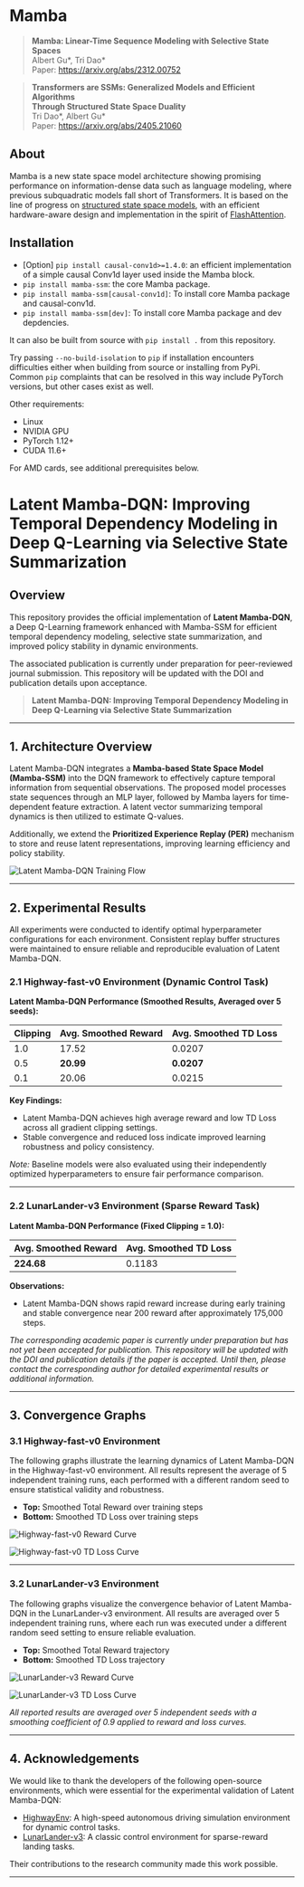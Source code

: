 # Mamba
> **Mamba: Linear-Time Sequence Modeling with Selective State Spaces**\
> Albert Gu*, Tri Dao*\
> Paper: https://arxiv.org/abs/2312.00752

> **Transformers are SSMs: Generalized Models and Efficient Algorithms**\
>     **Through Structured State Space Duality**\
> Tri Dao*, Albert Gu*\
> Paper: https://arxiv.org/abs/2405.21060

## About

Mamba is a new state space model architecture showing promising performance on information-dense data such as language modeling, where previous subquadratic models fall short of Transformers.
It is based on the line of progress on [structured state space models](https://github.com/state-spaces/s4),
with an efficient hardware-aware design and implementation in the spirit of [FlashAttention](https://github.com/Dao-AILab/flash-attention).

## Installation

- [Option] `pip install causal-conv1d>=1.4.0`: an efficient implementation of a simple causal Conv1d layer used inside the Mamba block.
- `pip install mamba-ssm`: the core Mamba package.
- `pip install mamba-ssm[causal-conv1d]`: To install core Mamba package and causal-conv1d.
- `pip install mamba-ssm[dev]`: To install core Mamba package and dev depdencies.

It can also be built from source with `pip install .` from this repository.

Try passing `--no-build-isolation` to `pip` if installation encounters difficulties either when building from source or installing from PyPi. Common `pip` complaints that can be resolved in this way include PyTorch versions, but other cases exist as well.

Other requirements:
- Linux
- NVIDIA GPU
- PyTorch 1.12+
- CUDA 11.6+

For AMD cards, see additional prerequisites below.

# Latent Mamba-DQN: Improving Temporal Dependency Modeling in Deep Q-Learning via Selective State Summarization

## Overview

This repository provides the official implementation of **Latent Mamba-DQN**, a Deep Q-Learning framework enhanced with Mamba-SSM for efficient temporal dependency modeling, selective state summarization, and improved policy stability in dynamic environments.

The associated publication is currently under preparation for peer-reviewed journal submission. This repository will be updated with the DOI and publication details upon acceptance.

> **Latent Mamba-DQN: Improving Temporal Dependency Modeling in Deep Q-Learning via Selective State Summarization**  

---

## 1. Architecture Overview

Latent Mamba-DQN integrates a **Mamba-based State Space Model (Mamba-SSM)** into the DQN framework to effectively capture temporal information from sequential observations. The proposed model processes state sequences through an MLP layer, followed by Mamba layers for time-dependent feature extraction. A latent vector summarizing temporal dynamics is then utilized to estimate Q-values.

Additionally, we extend the **Prioritized Experience Replay (PER)** mechanism to store and reuse latent representations, improving learning efficiency and policy stability.

![Latent Mamba-DQN Training Flow](assets/mamba-dqn-architecture.png "Latent Mamba-DQN Training Pipeline")

---

## 2. Experimental Results

All experiments were conducted to identify optimal hyperparameter configurations for each environment. Consistent replay buffer structures were maintained to ensure reliable and reproducible evaluation of Latent Mamba-DQN.

### 2.1 Highway-fast-v0 Environment (Dynamic Control Task)

**Latent Mamba-DQN Performance (Smoothed Results, Averaged over 5 seeds):**

| Clipping | Avg. Smoothed Reward | Avg. Smoothed TD Loss |
|----------|----------------------|-----------------------|
| 1.0      | 17.52                | 0.0207                |
| 0.5      | **20.99**            | **0.0207**            |
| 0.1      | 20.06                | 0.0215                |

**Key Findings:**
- Latent Mamba-DQN achieves high average reward and low TD Loss across all gradient clipping settings.
- Stable convergence and reduced loss indicate improved learning robustness and policy consistency.

*Note:* Baseline models were also evaluated using their independently optimized hyperparameters to ensure fair performance comparison.

---

### 2.2 LunarLander-v3 Environment (Sparse Reward Task)

**Latent Mamba-DQN Performance (Fixed Clipping = 1.0):**

| Avg. Smoothed Reward | Avg. Smoothed TD Loss |
|----------------------|-----------------------|
| **224.68**           | 0.1183                |

**Observations:**
- Latent Mamba-DQN shows rapid reward increase during early training and stable convergence near 200 reward after approximately 175,000 steps.

*The corresponding academic paper is currently under preparation but has not yet been accepted for publication. This repository will be updated with the DOI and publication details if the paper is accepted. Until then, please contact the corresponding author for detailed experimental results or additional information.*

---

## 3. Convergence Graphs
### 3.1 Highway-fast-v0 Environment

The following graphs illustrate the learning dynamics of Latent Mamba-DQN in the Highway-fast-v0 environment. All results represent the average of 5 independent training runs, each performed with a different random seed to ensure statistical validity and robustness.

- **Top:** Smoothed Total Reward over training steps  
- **Bottom:** Smoothed TD Loss over training steps  

![Highway-fast-v0 Reward Curve](assets/highway_reward_Figure.png "Smoothed reward convergence for Highway-fast-v0")

![Highway-fast-v0 TD Loss Curve](assets/highway_loss_Figure.png "Smoothed TD Loss convergence for Highway-fast-v0")

---

### 3.2 LunarLander-v3 Environment

The following graphs visualize the convergence behavior of Latent Mamba-DQN in the LunarLander-v3 environment. All results are averaged over 5 independent training runs, where each run was executed under a different random seed setting to ensure reliable evaluation.

- **Top:** Smoothed Total Reward trajectory  
- **Bottom:** Smoothed TD Loss trajectory  

![LunarLander-v3 Reward Curve](assets/lunarlender_reward_Figure.png "Smoothed reward convergence for LunarLander-v3")

![LunarLander-v3 TD Loss Curve](assets/lunarlender_loss_Figure.png "Smoothed TD Loss convergence for LunarLander-v3")



*All reported results are averaged over 5 independent seeds with a smoothing coefficient of 0.9 applied to reward and loss curves.*

---

## 4. Acknowledgements

We would like to thank the developers of the following open-source environments, which were essential for the experimental validation of Latent Mamba-DQN:

- [HighwayEnv](https://github.com/Farama-Foundation/HighwayEnv): A high-speed autonomous driving simulation environment for dynamic control tasks.
- [LunarLander-v3](https://gymnasium.farama.org/environments/box2d/lunar_lander/): A classic control environment for sparse-reward landing tasks.

Their contributions to the research community made this work possible.

---
